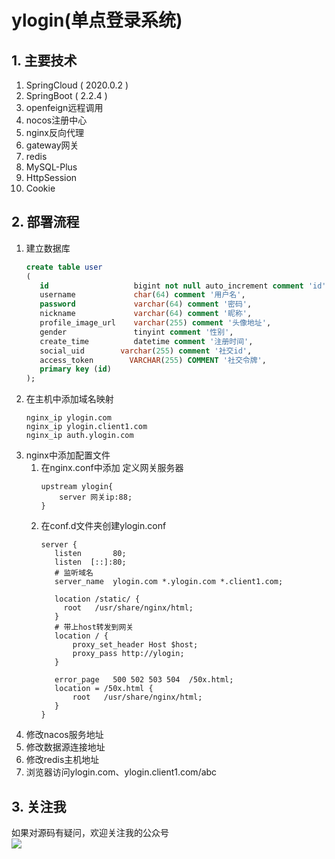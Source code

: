 # ylogin(单点登录系统)
## 1. 主要技术
1. SpringCloud ( 2020.0.2 )
2. SpringBoot ( 2.2.4 )
3. openfeign远程调用
4. nocos注册中心
5. nginx反向代理
6. gateway网关
6. redis
7. MySQL-Plus
8. HttpSession
9. Cookie
## 2. 部署流程
1. 建立数据库
    ```sql
    create table user
    (
       id                   bigint not null auto_increment comment 'id',
       username             char(64) comment '用户名',
       password             varchar(64) comment '密码',
       nickname             varchar(64) comment '昵称',
       profile_image_url    varchar(255) comment '头像地址',
       gender               tinyint comment '性别',
       create_time          datetime comment '注册时间',
       social_uid        varchar(255) comment '社交id',
       access_token        VARCHAR(255) COMMENT '社交令牌',
       primary key (id)
    );
    ```
2. 在主机中添加域名映射
    ```shell script
   nginx_ip ylogin.com
   nginx_ip ylogin.client1.com
   nginx_ip auth.ylogin.com
    ```  
3. nginx中添加配置文件
    1. 在nginx.conf中添加
    定义网关服务器
        ```shell script
       upstream ylogin{
            server 网关ip:88;
       }
        ```
   2. 在conf.d文件夹创建ylogin.conf
       ```shell script
      server {
          listen       80;
          listen  [::]:80;
          # 监听域名
          server_name  ylogin.com *.ylogin.com *.client1.com;
      
          location /static/ {
            root   /usr/share/nginx/html;
          }   
          # 带上host转发到网关
          location / {
              proxy_set_header Host $host;
              proxy_pass http://ylogin;
          }
      
          error_page   500 502 503 504  /50x.html;
          location = /50x.html {
              root   /usr/share/nginx/html;
          }
      }
        ```
4. 修改nacos服务地址
5. 修改数据源连接地址
6. 修改redis主机地址
7. 浏览器访问ylogin.com、ylogin.client1.com/abc
## 3. 关注我
如果对源码有疑问，欢迎关注我的公众号
<br>
![](https://blog-fyun.oss-cn-hangzhou.aliyuncs.com/2021-4-1/%E5%85%AC%E4%BC%97%E5%8F%B7%E4%BA%8C%E7%BB%B4%E7%A0%81.jpg)


